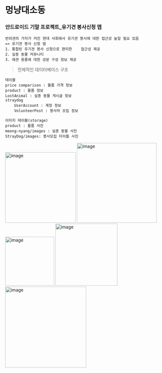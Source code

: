 # 멍냥대소동 
### 안드로이드 기말 프로젝트_유기견 봉사신청 앱

```
반려견의 가치가 커진 현대 사회에서 유기견 봉사에 대한 접근성 높일 필요 있음
=> 유기견 봉사 신청 앱
1. 통합된 유기견 봉사 신청으로 편리한    접근성 제공
2. 실종 동물 커뮤니티
3. 애견 용품에 대한 성분 구성 정보 제공
```
> 전체적인 데이터베이스 구조
```
테이블
price comparison : 물품 가격 정보 
product : 물품 정보
LostAnimal : 실종 동물 게시글 정보
straydog
	UserAccount : 계정 정보
	VolunteerPost : 봉사자 모집 정보

이미지 테이블(storage)
product : 물품 사진
meong-nyang/images : 실종 동물 사진
StrayDog/images: 봉사모집 타이틀 사진
```
  <img width="226" alt="image" src="https://github.com/haeun1700/android-volunteer-application/assets/111607963/a80a84bb-84be-4751-811c-259501a058d1">

  <img width="256" alt="image" src="https://github.com/haeun1700/android-volunteer-application/assets/111607963/c4326999-670a-4539-b678-26c18c3afed2">

  <img width="157" alt="image" src="https://github.com/haeun1700/android-volunteer-application/assets/111607963/5195f80a-f21e-4fd9-9bc7-a73ad70e4e93">

  <img width="199" alt="image" src="https://github.com/haeun1700/android-volunteer-application/assets/111607963/fbad66b1-e470-4a7e-b525-2d624204b691">

  <img width="260" alt="image" src="https://github.com/haeun1700/android-volunteer-application/assets/111607963/c9df8b05-a11d-4097-96c6-c878ca70bf46">





